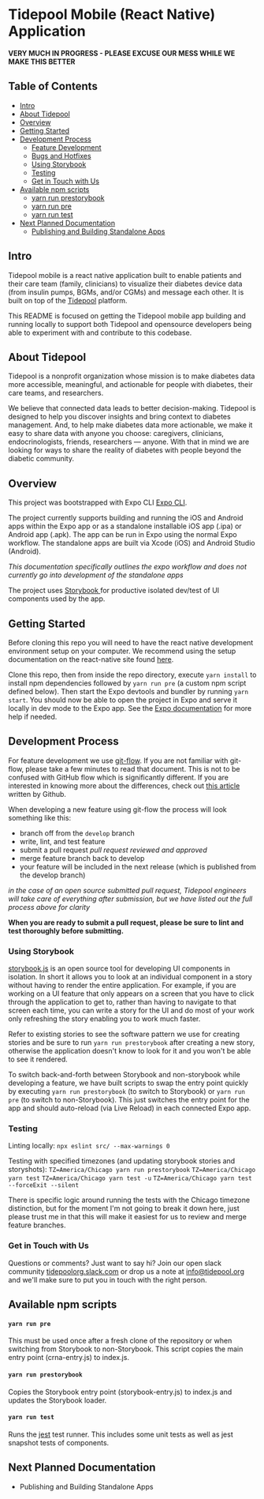 # Tidepool Mobile (React Native) Application

**VERY MUCH IN PROGRESS - PLEASE EXCUSE OUR MESS WHILE WE MAKE THIS BETTER**

## Table of Contents
- [Intro](#intro)
- [About Tidepool](#about-tidepool)
- [Overview](#overview)
- [Getting Started](#getting-started)
- [Development Process](#development-process)
    - [Feature Development](#feature-development)
    - [Bugs and Hotfixes](#bugs-and-hotfixes)
    - [Using Storybook](#using-storybook)
    - [Testing](#testing)
    - [Get in Touch with Us](#get-in-touch-with-us)
- [Available npm scripts](#available-npm-scripts)
  - [yarn run prestorybook](#yarn-run-prestorybook)
  - [yarn run pre](#yarn-run-pre)
  - [yarn run test](#yarn-run-test)
- [Next Planned Documentation](next-planned-documentation)
    - [Publishing and Building Standalone Apps](#publishing-and-building-standalone-apps-)


## Intro

Tidepool mobile is a react native application built to enable patients and their care team (family, clinicians) to visualize their diabetes device data (from insulin pumps, BGMs, and/or CGMs) and message each other. It is built on top of the [Tidepool](http://tidepool.org/) platform.

This README is focused on getting the Tidepool mobile app building and running locally to support both Tidepool and opensource developers being able to experiment with and contribute to this codebase.


## About Tidepool

Tidepool is a nonprofit organization whose mission is to make diabetes data more accessible, meaningful, and actionable for people with diabetes, their care teams, and researchers.

We believe that connected data leads to better decision-making. Tidepool is designed to help you discover insights and bring context to diabetes management. And, to help make diabetes data more actionable, we make it easy to share data with anyone you choose: caregivers, clinicians, endocrinologists, friends, researchers — anyone. With that in mind we are looking for ways to share the reality of diabetes with people beyond the diabetic community.


## Overview

This project was bootstrapped with Expo CLI [Expo CLI](https://docs.expo.io/versions/latest/workflow/expo-cli/).

The project currently supports building and running the iOS and Android apps within the Expo app or as a standalone installable iOS app (.ipa) or Android app (.apk). The app can be run in Expo using the normal Expo workflow. The standalone apps are built via Xcode (iOS) and Android Studio (Android).

*This documentation specifically outlines the expo workflow and does not currently go into development of the standalone apps*

The project uses [Storybook ](https://storybook.js.org/) for productive isolated dev/test of UI components used by the app.


## Getting Started

Before cloning this repo you will need to have the react native development environment setup on your computer. We recommend using the setup documentation on the react-native site found [here](https://facebook.github.io/react-native/docs/getting-started).

Clone this repo, then from inside the repo directory, execute `yarn install` to install npm dependencies followed by `yarn run pre` (a custom npm script defined below). Then start the Expo devtools and bundler by running `yarn start`. You should now be able to open the project in Expo and serve it locally in dev mode to the Expo app. See the [Expo documentation](http://expo.io) for more help if needed.


## Development Process

For feature development we use [git-flow](https://nvie.com/posts/a-successful-git-branching-model/). If you are not familiar with git-flow, please take a few minutes to read that document. This is not to be confused with GitHub flow which is significantly different. If you are interested in knowing more about the differences, check out [this article](https://githubflow.github.io) written by Github.


When developing a new feature using git-flow the process will look something like this:
- branch off from the `develop` branch
- write, lint, and test feature
- submit a pull request
*pull request reviewed and approved*
- merge feature branch back to develop
- your feature will be included in the next release (which is published from the develop branch)

*in the case of an open source submitted pull request, Tidepool engineers will take care of everything after submission, but we have listed out the full process above for clarity*

**When you are ready to submit a pull request, please be sure to lint and test thoroughly before submitting.**


### Using Storybook

[storybook.js](https://storybook.js.org) is an open source tool for developing UI components in isolation. In short it allows you to look at an individual component in a story without having to render the entire application. For example, if you are working on a UI feature that only appears on a screen that you have to click through the application to get to, rather than having to navigate to that screen each time, you can write a story for the UI and do most of your work only refreshing the story enabling you to work much faster.

Refer to existing stories to see the software pattern we use for creating stories and be sure to run `yarn run prestorybook` after creating a new story, otherwise the application doesn't know to look for it and you won't be able to see it rendered.

To switch back-and-forth between Storybook and non-storybook while developing a feature, we have built scripts to swap the entry point quickly by executing `yarn run prestorybook` (to switch to Storybook) or `yarn run pre` (to switch to non-Storybook). This just switches the entry point for the app and should auto-reload (via Live Reload) in each connected Expo app.


### Testing

Linting locally: `npx eslint src/ --max-warnings 0`

Testing with specified timezones (and updating storybook stories and storyshots):
`TZ=America/Chicago yarn run prestorybook`
`TZ=America/Chicago yarn test`
`TZ=America/Chicago yarn test -u`
`TZ=America/Chicago yarn test --forceExit --silent`

There is specific logic around running the tests with the Chicago timezone distinction, but for the moment I'm not going to break it down here, just please trust me in that this will make it easiest for us to review and merge feature branches.


### Get in Touch with Us

Questions or comments? Just want to say hi? Join our open slack community [tidepoolorg.slack.com](http://public-chat.tidepool.org/) or drop us a note at [info@tidepool.org](mailto:info@tidepool.org) and we'll make sure to put you in touch with the right person.


## Available npm scripts

#### `yarn run pre`

This must be used once after a fresh clone of the repository or when switching from Storybook to non-Storybook. This script copies the main entry point (crna-entry.js) to index.js.

#### `yarn run prestorybook`

Copies the Storybook entry point (storybook-entry.js) to index.js and updates the Storybook loader.

#### `yarn run test`

Runs the [jest](https://github.com/facebook/jest) test runner. This includes some unit tests as well as jest snapshot tests of components.


## Next Planned Documentation

- Publishing and Building Standalone Apps